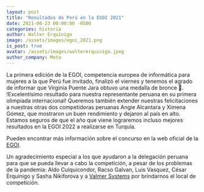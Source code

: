 ```yaml
---
layout: post
title: "Resultados de Perú en la EGOI 2021"
date: 2021-06-23 00:00:00 -0500
categories: historia
author: Walter Erquínigo
image: /assets/images/egoi_2021.png
is_post: true
avatar: /assets/images/waltererquinigo.jpeg
author_company: Meta
---
```


La primera edición de la EGOI, competencia europea de informática para mujeres a la que Perú fue invitado,
finalizó el viernes y tenemos el agrado de informar que Virginia Puente Jara obtuvo una medalla de bronce 🥉.
!Excelentísimo resultado para nuestra representante peruana en su primera olimpiada internacional!
Queremos también extender nuestras felicitaciones a nuestras otras dos competidoras peruanas Angie Alcantara y
Ximena Gómez, que mostraron un buen rendimiento y dejaron al país en alto. Estamos seguros de que el año que
viene lograremos incluso mejores resultados en la EGOI 2022 a realizarse en Turquía.

Pueden encontrar más información sobre el concurso en la web oficial de la [EGOI](https://egoi.ch/en/).

Un agradecimiento especial a los que ayudaron a la delegación peruana para que se pueda llevar a cabo
la competición, a pesar de los problemas de la pandemia: Aldo Culquicondor, Racso
Galvan, Luis Vasquez, César Erquinigo y Sasha Nikiforova y a [Valmer Systems](https://www.facebook.com/valmersys/)
por brindarnos el local de competición.